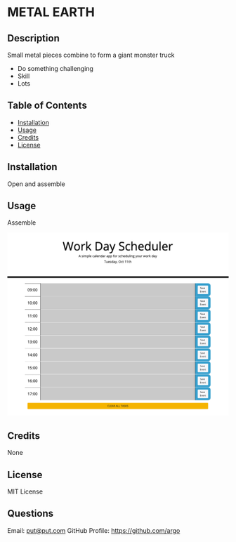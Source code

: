 # METAL EARTH

## Description

Small metal pieces combine to form a giant monster truck

- Do something challenging
- Skill
- Lots

## Table of Contents

- [Installation](#installation)
- [Usage](#usage)
- [Credits](#credits)
- [License](#license)

## Installation

Open and assemble

## Usage

Assemble

![application screenshot](day-planner-screenshot.png)

## Credits

None

## License

MIT License

## Questions

Email: put@put.com
GitHub Profile: https://github.com/argo